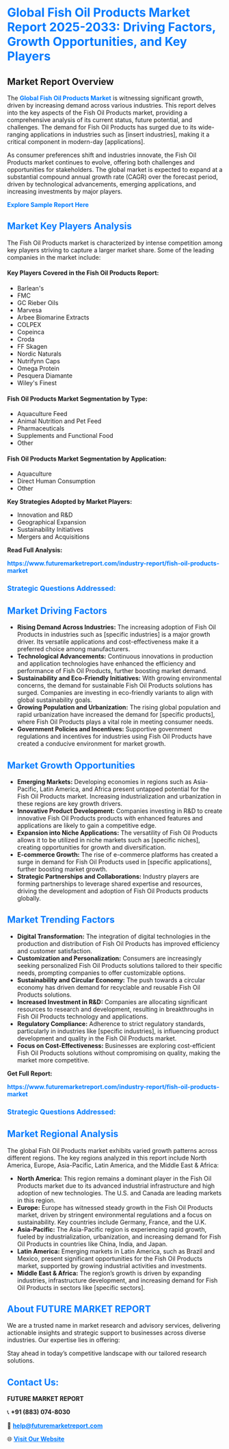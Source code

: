 <h1 style="color: #007BFF;">Global Fish Oil Products Market Report 2025-2033: Driving Factors, Growth Opportunities, and Key Players</h1>

<section id="overview">
<h2>Market Report Overview</h2>
<p>The <a href="https://www.futuremarketreport.com/industry-report/fish-oil-products-market" style="color: #007BFF; text-decoration: none;"><strong>Global Fish Oil Products Market</strong></a> is witnessing significant growth, driven by increasing demand across various industries. This report delves into the key aspects of the Fish Oil Products market, providing a comprehensive analysis of its current status, future potential, and challenges. The demand for Fish Oil Products has surged due to its wide-ranging applications in industries such as [insert industries], making it a critical component in modern-day [applications].</p>
<p>As consumer preferences shift and industries innovate, the Fish Oil Products market continues to evolve, offering both challenges and opportunities for stakeholders. The global market is expected to expand at a substantial compound annual growth rate (CAGR) over the forecast period, driven by technological advancements, emerging applications, and increasing investments by major players.</p>
</section>

<section id="overview">
<p><a href="https://www.futuremarketreport.com/request-sample/reportId=51462" style="color: #007BFF; text-decoration: none;"><strong>Explore Sample Report Here</strong></a></p>
</section>

<section id="key-players">
<h2 style="color: #007BFF;">Market Key Players Analysis</h2>
<p>The Fish Oil Products market is characterized by intense competition among key players striving to capture a larger market share. Some of the leading companies in the market include:</p>
<h4>Key Players Covered in the Fish Oil Products Report:</h4>
<ul><li>Barlean&#039;s</li><li>FMC</li><li>GC Rieber Oils</li><li>Marvesa</li><li>Arbee Biomarine Extracts</li><li>COLPEX</li><li>Copeinca</li><li>Croda</li><li>FF Skagen</li><li>Nordic Naturals</li><li>Nutrifynn Caps</li><li>Omega Protein</li><li>Pesquera Diamante</li><li>Wiley&#039;s Finest</li></ul>
<h4>Fish Oil Products Market Segmentation by Type:</h4>
<ul><li>Aquaculture Feed</li><li>Animal Nutrition and Pet Feed</li><li>Pharmaceuticals</li><li>Supplements and Functional Food</li><li>Other</li></ul>

<h4>Fish Oil Products Market Segmentation by Application:</h4>
<ul><li>Aquaculture</li><li>Direct Human Consumption</li><li>Other</li></ul>
<p><strong>Key Strategies Adopted by Market Players:</strong></p>
<ul>
<li>Innovation and R&D</li>
<li>Geographical Expansion</li>
<li>Sustainability Initiatives</li>
<li>Mergers and Acquisitions</li>
</ul>
</section>

<section>
<p><strong>Read Full Analysis: </strong></p><a href="https://www.futuremarketreport.com/industry-report/fish-oil-products-market" style="color: #007BFF; text-decoration: none;"><strong>https://www.futuremarketreport.com/industry-report/fish-oil-products-market</strong></a>
<h3 style="color: #007BFF;">Strategic Questions Addressed:</h3>
</section>

<section id="driving-factors">
<h2 style="color: #007BFF;">Market Driving Factors</h2>
<ul>
<li><strong>Rising Demand Across Industries:</strong> The increasing adoption of Fish Oil Products in industries such as [specific industries] is a major growth driver. Its versatile applications and cost-effectiveness make it a preferred choice among manufacturers.</li>
<li><strong>Technological Advancements:</strong> Continuous innovations in production and application technologies have enhanced the efficiency and performance of Fish Oil Products, further boosting market demand.</li>
<li><strong>Sustainability and Eco-Friendly Initiatives:</strong> With growing environmental concerns, the demand for sustainable Fish Oil Products solutions has surged. Companies are investing in eco-friendly variants to align with global sustainability goals.</li>
<li><strong>Growing Population and Urbanization:</strong> The rising global population and rapid urbanization have increased the demand for [specific products], where Fish Oil Products plays a vital role in meeting consumer needs.</li>
<li><strong>Government Policies and Incentives:</strong> Supportive government regulations and incentives for industries using Fish Oil Products have created a conducive environment for market growth.</li>
</ul>
</section>

<section id="growth-opportunities">
<h2 style="color: #007BFF;">Market Growth Opportunities</h2>
<ul>
<li><strong>Emerging Markets:</strong> Developing economies in regions such as Asia-Pacific, Latin America, and Africa present untapped potential for the Fish Oil Products market. Increasing industrialization and urbanization in these regions are key growth drivers.</li>
<li><strong>Innovative Product Development:</strong> Companies investing in R&D to create innovative Fish Oil Products products with enhanced features and applications are likely to gain a competitive edge.</li>
<li><strong>Expansion into Niche Applications:</strong> The versatility of Fish Oil Products allows it to be utilized in niche markets such as [specific niches], creating opportunities for growth and diversification.</li>
<li><strong>E-commerce Growth:</strong> The rise of e-commerce platforms has created a surge in demand for Fish Oil Products used in [specific applications], further boosting market growth.</li>
<li><strong>Strategic Partnerships and Collaborations:</strong> Industry players are forming partnerships to leverage shared expertise and resources, driving the development and adoption of Fish Oil Products products globally.</li>
</ul>
</section>

<section id="trending-factors">
<h2 style="color: #007BFF;">Market Trending Factors</h2>
<ul>
<li><strong>Digital Transformation:</strong> The integration of digital technologies in the production and distribution of Fish Oil Products has improved efficiency and customer satisfaction.</li>
<li><strong>Customization and Personalization:</strong> Consumers are increasingly seeking personalized Fish Oil Products solutions tailored to their specific needs, prompting companies to offer customizable options.</li>
<li><strong>Sustainability and Circular Economy:</strong> The push towards a circular economy has driven demand for recyclable and reusable Fish Oil Products solutions.</li>
<li><strong>Increased Investment in R&D:</strong> Companies are allocating significant resources to research and development, resulting in breakthroughs in Fish Oil Products technology and applications.</li>
<li><strong>Regulatory Compliance:</strong> Adherence to strict regulatory standards, particularly in industries like [specific industries], is influencing product development and quality in the Fish Oil Products market.</li>
<li><strong>Focus on Cost-Effectiveness:</strong> Businesses are exploring cost-efficient Fish Oil Products solutions without compromising on quality, making the market more competitive.</li>
</ul>
</section>

<section>
<p><strong>Get Full Report: </strong></p><a href="https://www.futuremarketreport.com/industry-report/fish-oil-products-market" style="color: #007BFF; text-decoration: none;"><strong>https://www.futuremarketreport.com/industry-report/fish-oil-products-market</strong></a>
<h3 style="color: #007BFF;">Strategic Questions Addressed:</h3>
</section>


<section id="regional-analysis">
<h2 style="color: #007BFF;">Market Regional Analysis</h2>
<p>The global Fish Oil Products market exhibits varied growth patterns across different regions. The key regions analyzed in this report include North America, Europe, Asia-Pacific, Latin America, and the Middle East & Africa:</p>
<ul>
<li><strong>North America:</strong> This region remains a dominant player in the Fish Oil Products market due to its advanced industrial infrastructure and high adoption of new technologies. The U.S. and Canada are leading markets in this region.</li>
<li><strong>Europe:</strong> Europe has witnessed steady growth in the Fish Oil Products market, driven by stringent environmental regulations and a focus on sustainability. Key countries include Germany, France, and the U.K.</li>
<li><strong>Asia-Pacific:</strong> The Asia-Pacific region is experiencing rapid growth, fueled by industrialization, urbanization, and increasing demand for Fish Oil Products in countries like China, India, and Japan.</li>
<li><strong>Latin America:</strong> Emerging markets in Latin America, such as Brazil and Mexico, present significant opportunities for the Fish Oil Products market, supported by growing industrial activities and investments.</li>
<li><strong>Middle East & Africa:</strong> The region’s growth is driven by expanding industries, infrastructure development, and increasing demand for Fish Oil Products in sectors like [specific sectors].</li>
</ul>
</section>

<footer>
<h2 style="color: #007BFF;">About FUTURE MARKET REPORT</h2>
<p>We are a trusted name in market research and advisory services, delivering actionable insights and strategic support to businesses across diverse industries. Our expertise lies in offering:</p>

<p>Stay ahead in today’s competitive landscape with our tailored research solutions.</p>

<h2 style="color: #007BFF;">Contact Us:</h2>
<p><strong>FUTURE MARKET REPORT</strong></p>
<p>📞 <strong>+91 (883) 074-8030</strong></p>
<p>📧 <strong><a href="mailto:help@futuremarketreport.com" style="color: #007BFF;">help@futuremarketreport.com</a></strong></p>
<p>🌐 <strong><a href="https://www.futuremarketreport.com/" style="color: #007BFF;">Visit Our Website</a></strong></p>
</footer>
